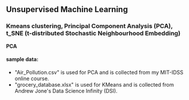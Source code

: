 ## Unsupervised Machine Learning

### Kmeans clustering, Principal Component Analysis (PCA), t_SNE (t-distributed Stochastic Neighbourhood Embedding)

**PCA**



#### sample data:
- "Air_Pollution.csv" is used for PCA and is collected from my MIT-IDSS online course.
- "grocery_database.xlsx" is used for KMeans and is collected from Andrew Jone's Data Science Infinity (DSI). 
